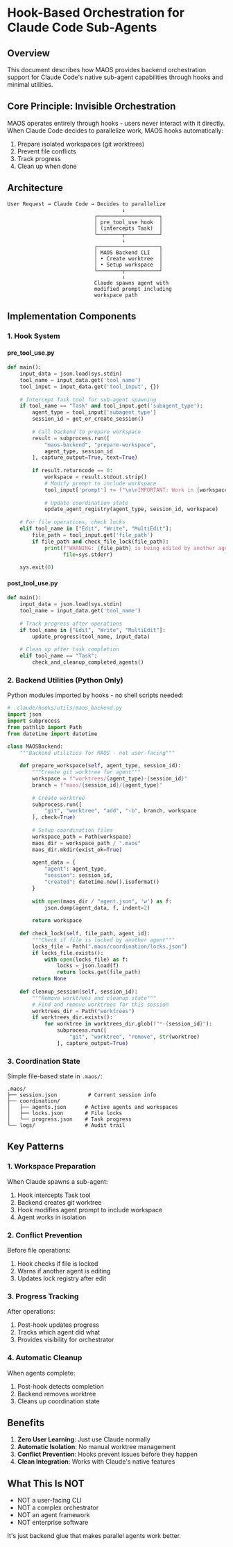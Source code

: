 # Hook-Based Orchestration for Claude Code Sub-Agents

## Overview

This document describes how MAOS provides backend orchestration support for Claude Code's native sub-agent capabilities through hooks and minimal utilities.

## Core Principle: Invisible Orchestration

MAOS operates entirely through hooks - users never interact with it directly. When Claude Code decides to parallelize work, MAOS hooks automatically:
1. Prepare isolated workspaces (git worktrees)
2. Prevent file conflicts
3. Track progress
4. Clean up when done

## Architecture

```
User Request → Claude Code → Decides to parallelize
                                     ↓
                            ┌────────────────────┐
                            │ pre_tool_use hook  │
                            │ (intercepts Task)  │
                            └────────┬───────────┘
                                     ↓
                            ┌────────────────────┐
                            │ MAOS Backend CLI   │
                            │ • Create worktree  │
                            │ • Setup workspace  │
                            └────────┬───────────┘
                                     ↓
                            Claude spawns agent with
                            modified prompt including
                            workspace path
```

## Implementation Components

### 1. Hook System

#### pre_tool_use.py
```python
def main():
    input_data = json.load(sys.stdin)
    tool_name = input_data.get('tool_name')
    tool_input = input_data.get('tool_input', {})
    
    # Intercept Task tool for sub-agent spawning
    if tool_name == "Task" and tool_input.get('subagent_type'):
        agent_type = tool_input['subagent_type']
        session_id = get_or_create_session()
        
        # Call backend to prepare workspace
        result = subprocess.run([
            "maos-backend", "prepare-workspace",
            agent_type, session_id
        ], capture_output=True, text=True)
        
        if result.returncode == 0:
            workspace = result.stdout.strip()
            # Modify prompt to include workspace
            tool_input['prompt'] += f"\n\nIMPORTANT: Work in {workspace}"
            
            # Update coordination state
            update_agent_registry(agent_type, session_id, workspace)
    
    # For file operations, check locks
    elif tool_name in ["Edit", "Write", "MultiEdit"]:
        file_path = tool_input.get('file_path')
        if file_path and check_file_lock(file_path):
            print(f"WARNING: {file_path} is being edited by another agent", 
                  file=sys.stderr)
    
    sys.exit(0)
```

#### post_tool_use.py
```python
def main():
    input_data = json.load(sys.stdin)
    tool_name = input_data.get('tool_name')
    
    # Track progress after operations
    if tool_name in ["Edit", "Write", "MultiEdit"]:
        update_progress(tool_name, input_data)
    
    # Clean up after task completion
    elif tool_name == "Task":
        check_and_cleanup_completed_agents()
```

### 2. Backend Utilities (Python Only)

Python modules imported by hooks - no shell scripts needed:

```python
# .claude/hooks/utils/maos_backend.py
import json
import subprocess
from pathlib import Path
from datetime import datetime

class MAOSBackend:
    """Backend utilities for MAOS - not user-facing"""
    
    def prepare_workspace(self, agent_type, session_id):
        """Create git worktree for agent"""
        workspace = f"worktrees/{agent_type}-{session_id}"
        branch = f"maos/{session_id}/{agent_type}"
        
        # Create worktree
        subprocess.run([
            "git", "worktree", "add", "-b", branch, workspace
        ], check=True)
        
        # Setup coordination files
        workspace_path = Path(workspace)
        maos_dir = workspace_path / ".maos"
        maos_dir.mkdir(exist_ok=True)
        
        agent_data = {
            "agent": agent_type,
            "session": session_id,
            "created": datetime.now().isoformat()
        }
        
        with open(maos_dir / "agent.json", 'w') as f:
            json.dump(agent_data, f, indent=2)
        
        return workspace
    
    def check_lock(self, file_path, agent_id):
        """Check if file is locked by another agent"""
        locks_file = Path(".maos/coordination/locks.json")
        if locks_file.exists():
            with open(locks_file) as f:
                locks = json.load(f)
                return locks.get(file_path)
        return None
    
    def cleanup_session(self, session_id):
        """Remove worktrees and cleanup state"""
        # Find and remove worktrees for this session
        worktrees_dir = Path("worktrees")
        if worktrees_dir.exists():
            for worktree in worktrees_dir.glob(f"*-{session_id}"):
                subprocess.run([
                    "git", "worktree", "remove", str(worktree)
                ], capture_output=True)
```

### 3. Coordination State

Simple file-based state in `.maos/`:

```
.maos/
├── session.json          # Current session info
├── coordination/
│   ├── agents.json      # Active agents and workspaces
│   ├── locks.json       # File locks
│   └── progress.json    # Task progress
└── logs/                # Audit trail
```

## Key Patterns

### 1. Workspace Preparation
When Claude spawns a sub-agent:
1. Hook intercepts Task tool
2. Backend creates git worktree
3. Hook modifies agent prompt to include workspace
4. Agent works in isolation

### 2. Conflict Prevention
Before file operations:
1. Hook checks if file is locked
2. Warns if another agent is editing
3. Updates lock registry after edit

### 3. Progress Tracking
After operations:
1. Post-hook updates progress
2. Tracks which agent did what
3. Provides visibility for orchestrator

### 4. Automatic Cleanup
When agents complete:
1. Post-hook detects completion
2. Backend removes worktree
3. Cleans up coordination state

## Benefits

1. **Zero User Learning**: Just use Claude normally
2. **Automatic Isolation**: No manual worktree management
3. **Conflict Prevention**: Hooks prevent issues before they happen
4. **Clean Integration**: Works with Claude's native features

## What This Is NOT

- NOT a user-facing CLI
- NOT a complex orchestrator
- NOT an agent framework
- NOT enterprise software

It's just backend glue that makes parallel agents work better.